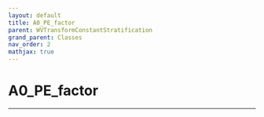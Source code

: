 ```yaml
---
layout: default
title: A0_PE_factor
parent: WVTransformConstantStratification
grand_parent: Classes
nav_order: 2
mathjax: true
---
```


#  A0_PE_factor




---


